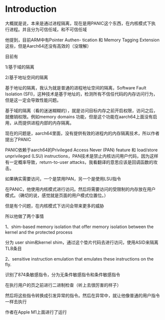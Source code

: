 # Introduction

大概就是说，本来是通过进程隔离，现在是用PANIC这个东西，在内核模式下执行进程。并且分为可信任域，和不可信任域

他提到，目前ARM中有Pointer Authen- tication 和 Memory Tagging Extension这些，但是Aarch64还没有高效的（没理解）

目前有

1/基于域的隔离

2/基于地址空间的隔离

基于地址的隔离，我认为就是普通的进程地址空间的隔离，Software Fault Isolation (SFI)，这种技术是基于地址的，检测所有不信任代码的内存访问行为，但是这一定会导致性能问题。

基于域的隔离（看的迷迷糊糊的），就是访问目标内存之前开启权限，访问之后，就撤销权限。例如memory domains 功能，但是这个功能在aarch64上面没有启用，从而提供进程内部的内存隔离。

现在的问题是，aarch64里面，没有提供有效的进程内的内存隔离技术，所以作者提出了PANIC

PANIC依赖于aarch64的Privileged Access Never (PAN) feature 和 load/store unprivileged (LSU) instructions，PAN技术是禁止内核访问用户代码，因为这样有一定概率导致，return-to-user attacks，我看翻译的意思应该是回调函数的攻击。

如果确实需要访问，一个是禁用PAN，另一个是使用LSU指令

在PANIC，他使用内核模式进行访问。然后将需要访问的受限制的内存放在用户模式。（确切的说，感觉就是页面的用户模式位置位。）



但是有个问题，在内核模式下访问会带来更多的威胁

所以他做了两个事情

1、shim-based memory isolation that offer memory isolation between the kernel and the protected process

分为 user shim和kernel shim，通过这个垫片代码去进行访问，使用ASID来隔离TLB条目

2、sensitive instruction emulation that emulates these instructions on the fly.

识别了874条敏感指令，分为无条件敏感指令和条件敏感指令

在执行用户的页之前进行二进制检查（听上去很厉害的样子）

然后将这些指令转换成引发异常的指令。然后在异常中，就让他像普通的用户指令一样去执行



作者在Apple M1上面进行了运行




